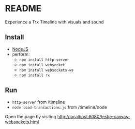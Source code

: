 # README
Experience a Trx Timeline with visuals and sound

## Install 
- [NodeJS](https://nodejs.org/download/)
- perform:
  - ```npm install http-server```
  - ```npm install websocket```
  - ```npm install websockets-ws```
  - ```npm install rx```

## Run
  - ```http-server``` from /timeline
  - ```node load-transactions.js``` from /timeline/node
  
Open the page by visiting [http://localhost:8080/testje-canvas-websockets.html](http://localhost:8080/testje-canvas-websockets.html)
